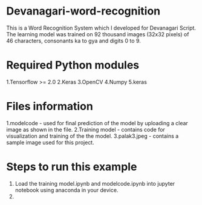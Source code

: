 # Devanagari-word-recognition
This is a Word Recognition System which I developed for Devanagari Script. The learning model was trained on 92 thousand images (32x32 pixels) of 46 characters, consonants ka to gya and digits 0 to 9.

# Required Python modules
1.Tensorflow >= 2.0
2.Keras
3.OpenCV
4.Numpy
5.keras

# Files information
1.modelcode - used for final prediction of the model by uploading a clear image as shown in the file.
2.Training model - contains code for visualization and training of the the model.
3.palak3.jpeg - contains a sample image used for this project.


# Steps to run this example
1. Load the training model.ipynb and modelcode.ipynb into jupyter notebook using anaconda in your device.
2. 
